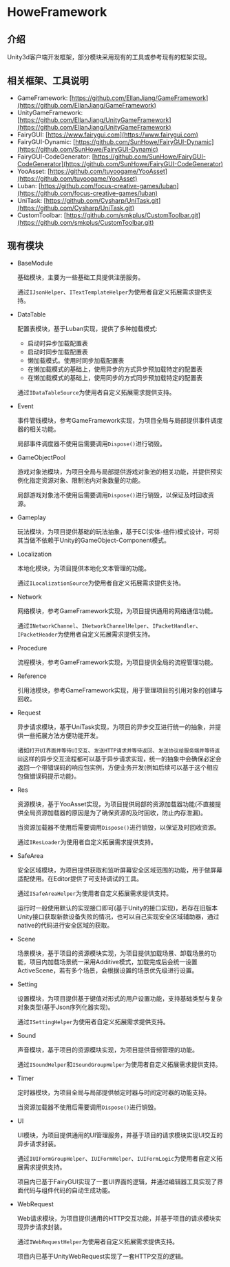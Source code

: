 # HoweFramework

## 介绍

Unity3d客户端开发框架，部分模块采用现有的工具或参考现有的框架实现。

## 相关框架、工具说明

- GameFramework: [https://github.com/EllanJiang/GameFramework](https://github.com/EllanJiang/GameFramework)
- UnityGameFramework: [https://github.com/EllanJiang/UnityGameFramework](https://github.com/EllanJiang/UnityGameFramework)
- FairyGUI: [https://www.fairygui.com](https://www.fairygui.com)
- FairyGUI-Dynamic: [https://github.com/SunHowe/FairyGUI-Dynamic](https://github.com/SunHowe/FairyGUI-Dynamic)
- FairyGUI-CodeGenerator: [https://github.com/SunHowe/FairyGUI-CodeGenerator](https://github.com/SunHowe/FairyGUI-CodeGenerator)
- YooAsset: [https://github.com/tuyoogame/YooAsset](https://github.com/tuyoogame/YooAsset)
- Luban: [https://github.com/focus-creative-games/luban](https://github.com/focus-creative-games/luban)
- UniTask: [https://github.com/Cysharp/UniTask.git](https://github.com/Cysharp/UniTask.git)
- CustomToolbar: [https://github.com/smkplus/CustomToolbar.git](https://github.com/smkplus/CustomToolbar.git)

## 现有模块

- BaseModule

    基础模块，主要为一些基础工具提供注册服务。
    
    通过`IJsonHelper`、`ITextTemplateHelper`为使用者自定义拓展需求提供支持。

- DataTable

    配置表模块，基于Luban实现，提供了多种加载模式:
    - 启动时异步加载配置表
    - 启动时同步加载配置表
    - 懒加载模式。使用时同步加载配置表
    - 在懒加载模式的基础上，使用异步的方式异步预加载特定的配置表
    - 在懒加载模式的基础上，使用同步的方式同步预加载特定的配置表
    
    通过`IDataTableSource`为使用者自定义拓展需求提供支持。

- Event

    事件管线模块，参考GameFramework实现，为项目全局与局部提供事件调度器的相关功能。
    
    局部事件调度器不使用后需要调用`Dispose()`进行销毁。

- GameObjectPool

    游戏对象池模块，为项目全局与局部提供游戏对象池的相关功能，并提供预实例化指定资源对象、限制池内对象数量的功能。
    
    局部游戏对象池不使用后需要调用`Dispose()`进行销毁，以保证及时回收资源。

- Gameplay

    玩法模块，为项目提供基础的玩法抽象，基于EC(实体-组件)模式设计，可将其当做不依赖于Unity的GameObject-Component模式。

- Localization

    本地化模块，为项目提供本地化文本管理的功能。
    
    通过`ILocalizationSource`为使用者自定义拓展需求提供支持。

- Network

    网络模块，参考GameFramework实现，为项目提供通用的网络通信功能。

    通过`INetworkChannel`、`INetworkChannelHelper`、`IPacketHandler`、`IPacketHeader`为使用者自定义拓展需求提供支持。

- Procedure

    流程模块，参考GameFramework实现，为项目提供全局的流程管理功能。

- Reference

    引用池模块，参考GameFramework实现，用于管理项目的引用对象的创建与回收。

- Request

    异步请求模块，基于UniTask实现，为项目的异步交互进行统一的抽象，并提供一些拓展方法方便功能开发。
    
    诸如`打开UI界面并等待UI交互`、`发送HTTP请求并等待返回`、`发送协议给服务端并等待返回`这样的异步交互流程都可以基于异步请求实现，统一的抽象中会确保必定会返回一个带错误码的响应包实例，方便业务开发(例如后续可以基于这个相应包做错误码提示功能)。

- Res

    资源模块，基于YooAsset实现，为项目提供局部的资源加载器功能(不直接提供全局资源加载器的原因是为了确保资源的及时回收，防止内存泄漏)。
    
    当资源加载器不使用后需要调用`Dispose()`进行销毁，以保证及时回收资源。

    通过`IResLoader`为使用者自定义拓展需求提供支持。

- SafeArea

    安全区域模块，为项目提供获取和监听屏幕安全区域范围的功能，用于做屏幕适配使用。在Editor提供了可支持调试的工具。

    通过`ISafeAreaHelper`为使用者自定义拓展需求提供支持。

    运行时一般使用默认的实现接口即可(基于Unity的接口实现)，若存在旧版本Unity接口获取新款设备失败的情况，也可以自己实现安全区域辅助器，通过native的代码进行安全区域的获取。

- Scene

    场景模块，基于项目的资源模块实现，为项目提供加载场景、卸载场景的功能，项目内加载场景统一采用Additive模式，加载完成后会统一设置ActiveScene，若有多个场景，会根据设置的场景优先级进行设置。

- Setting

    设置模块，为项目提供基于键值对形式的用户设置功能，支持基础类型与复杂对象类型(基于Json序列化器实现)。
    
    通过`ISettingHelper`为使用者自定义拓展需求提供支持。

- Sound

    声音模块，基于项目的资源模块实现，为项目提供音频管理的功能。
    
    通过`ISoundHelper`和`ISoundGroupHelper`为使用者自定义拓展需求提供支持。

- Timer

    定时器模块，为项目全局与局部提供帧定时器与时间定时器的功能支持。
    
    当资源加载器不使用后需要调用`Dispose()`进行销毁。

- UI

    UI模块，为项目提供通用的UI管理服务，并基于项目的请求模块实现UI交互的异步请求封装。
    
    通过`IUIFormGroupHelper`、`IUIFormHelper`、`IUIFormLogic`为使用者自定义拓展需求提供支持。

    项目内已基于FairyGUI实现了一套UI界面的逻辑，并通过编辑器工具实现了界面代码与组件代码的自动生成功能。

- WebRequest

    Web请求模块，为项目提供通用的HTTP交互功能，并基于项目的请求模块实现异步请求封装。

    通过`IWebRequestHelper`为使用者自定义拓展需求提供支持。

    项目内已基于UnityWebRequest实现了一套HTTP交互的逻辑。